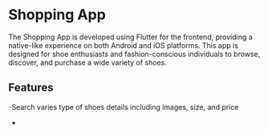 # Shopping App

The Shopping App is developed using Flutter for the frontend, providing a native-like experience on both Android and iOS platforms. This app is designed for shoe enthusiasts and fashion-conscious individuals to browse, discover, and purchase a wide variety of shoes.

## Features

-Search varies type of shoes details including images, size, and price

-
